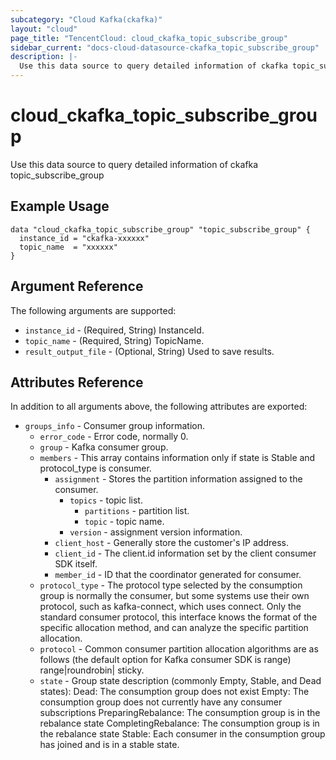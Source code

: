 ```yaml
---
subcategory: "Cloud Kafka(ckafka)"
layout: "cloud"
page_title: "TencentCloud: cloud_ckafka_topic_subscribe_group"
sidebar_current: "docs-cloud-datasource-ckafka_topic_subscribe_group"
description: |-
  Use this data source to query detailed information of ckafka topic_subscribe_group
---
```


# cloud_ckafka_topic_subscribe_group

Use this data source to query detailed information of ckafka topic_subscribe_group

## Example Usage

```hcl
data "cloud_ckafka_topic_subscribe_group" "topic_subscribe_group" {
  instance_id = "ckafka-xxxxxx"
  topic_name  = "xxxxxx"
}
```

## Argument Reference

The following arguments are supported:

* `instance_id` - (Required, String) InstanceId.
* `topic_name` - (Required, String) TopicName.
* `result_output_file` - (Optional, String) Used to save results.

## Attributes Reference

In addition to all arguments above, the following attributes are exported:

* `groups_info` - Consumer group information.
  * `error_code` - Error code, normally 0.
  * `group` - Kafka consumer group.
  * `members` - This array contains information only if state is Stable and protocol_type is consumer.
    * `assignment` - Stores the partition information assigned to the consumer.
      * `topics` - topic list.
        * `partitions` - partition list.
        * `topic` - topic name.
      * `version` - assignment version information.
    * `client_host` - Generally store the customer&#39;s IP address.
    * `client_id` - The client.id information set by the client consumer SDK itself.
    * `member_id` - ID that the coordinator generated for consumer.
  * `protocol_type` - The protocol type selected by the consumption group is normally the consumer, but some systems use their own protocol, such as kafka-connect, which uses connect. Only the standard consumer protocol, this interface knows the format of the specific allocation method, and can analyze the specific partition allocation.
  * `protocol` - Common consumer partition allocation algorithms are as follows (the default option for Kafka consumer SDK is range) range|roundrobin| sticky.
  * `state` - Group state description (commonly Empty, Stable, and Dead states): Dead: The consumption group does not exist Empty: The consumption group does not currently have any consumer subscriptions PreparingRebalance: The consumption group is in the rebalance state CompletingRebalance: The consumption group is in the rebalance state Stable: Each consumer in the consumption group has joined and is in a stable state.


